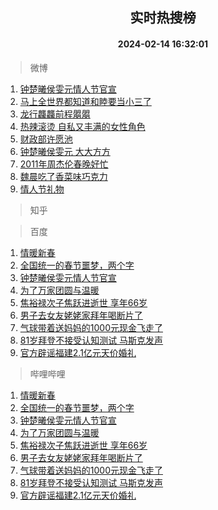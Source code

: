 <div align="center"><h2>实时热搜榜</h2><h4>2024-02-14 16:32:01</h4></div>

> 微博  

1. [钟楚曦侯雯元情人节官宣](https://s.weibo.com/weibo?q=%23%E9%92%9F%E6%A5%9A%E6%9B%A6%E4%BE%AF%E9%9B%AF%E5%85%83%E6%83%85%E4%BA%BA%E8%8A%82%E5%AE%98%E5%AE%A3%23&t=31&band_rank=1&Refer=top)<br />
2. [马上全世界都知道和睦要当小三了](https://s.weibo.com/weibo?q=%23%E9%A9%AC%E4%B8%8A%E5%85%A8%E4%B8%96%E7%95%8C%E9%83%BD%E7%9F%A5%E9%81%93%E5%92%8C%E7%9D%A6%E8%A6%81%E5%BD%93%E5%B0%8F%E4%B8%89%E4%BA%86%23&t=31&band_rank=2&Refer=top)<br />
3. [龙行龘龘前程朤朤](https://s.weibo.com/weibo?q=%23%E9%BE%99%E8%A1%8C%E9%BE%98%E9%BE%98%E5%89%8D%E7%A8%8B%E6%9C%A4%E6%9C%A4%23&t=31&band_rank=3&Refer=top)<br />
4. [热辣滚烫 自私又丰满的女性角色](https://s.weibo.com/weibo?q=%E7%83%AD%E8%BE%A3%E6%BB%9A%E7%83%AB%20%E8%87%AA%E7%A7%81%E5%8F%88%E4%B8%B0%E6%BB%A1%E7%9A%84%E5%A5%B3%E6%80%A7%E8%A7%92%E8%89%B2&t=31&band_rank=4&Refer=top)<br />
5. [财政部许愿池](https://s.weibo.com/weibo?q=%23%E8%B4%A2%E6%94%BF%E9%83%A8%E8%AE%B8%E6%84%BF%E6%B1%A0%23&t=31&band_rank=5&Refer=top)<br />
6. [钟楚曦侯雯元 大大方方](https://s.weibo.com/weibo?q=%E9%92%9F%E6%A5%9A%E6%9B%A6%E4%BE%AF%E9%9B%AF%E5%85%83%20%E5%A4%A7%E5%A4%A7%E6%96%B9%E6%96%B9&t=31&band_rank=6&Refer=top)<br />
7. [2011年周杰伦春晚好忙](https://s.weibo.com/weibo?q=2011%E5%B9%B4%E5%91%A8%E6%9D%B0%E4%BC%A6%E6%98%A5%E6%99%9A%E5%A5%BD%E5%BF%99&t=31&band_rank=7&Refer=top)<br />
8. [魏晨吃了香菜味巧克力](https://s.weibo.com/weibo?q=%23%E9%AD%8F%E6%99%A8%E5%90%83%E4%BA%86%E9%A6%99%E8%8F%9C%E5%91%B3%E5%B7%A7%E5%85%8B%E5%8A%9B%23&t=31&band_rank=8&Refer=top)<br />
9. [情人节礼物](https://s.weibo.com/weibo?q=%E6%83%85%E4%BA%BA%E8%8A%82%E7%A4%BC%E7%89%A9&t=31&band_rank=9&Refer=top)<br />

> 知乎  


> 百度  

1. [情暖新春](https://www.baidu.com/s?wd=%E6%83%85%E6%9A%96%E6%96%B0%E6%98%A5&sa=fyb_news&rsv_dl=fyb_news)<br />
2. [全国统一的春节噩梦，两个字](https://www.baidu.com/s?wd=%E5%85%A8%E5%9B%BD%E7%BB%9F%E4%B8%80%E7%9A%84%E6%98%A5%E8%8A%82%E5%99%A9%E6%A2%A6%EF%BC%8C%E4%B8%A4%E4%B8%AA%E5%AD%97&sa=fyb_news&rsv_dl=fyb_news)<br />
3. [钟楚曦侯雯元情人节官宣](https://www.baidu.com/s?wd=%E9%92%9F%E6%A5%9A%E6%9B%A6%E4%BE%AF%E9%9B%AF%E5%85%83%E6%83%85%E4%BA%BA%E8%8A%82%E5%AE%98%E5%AE%A3&sa=fyb_news&rsv_dl=fyb_news)<br />
4. [为了万家团圆与温暖](https://www.baidu.com/s?wd=%E4%B8%BA%E4%BA%86%E4%B8%87%E5%AE%B6%E5%9B%A2%E5%9C%86%E4%B8%8E%E6%B8%A9%E6%9A%96&sa=fyb_news&rsv_dl=fyb_news)<br />
5. [焦裕禄次子焦跃进逝世 享年66岁](https://www.baidu.com/s?wd=%E7%84%A6%E8%A3%95%E7%A6%84%E6%AC%A1%E5%AD%90%E7%84%A6%E8%B7%83%E8%BF%9B%E9%80%9D%E4%B8%96+%E4%BA%AB%E5%B9%B466%E5%B2%81&sa=fyb_news&rsv_dl=fyb_news)<br />
6. [男子去女友姥姥家拜年喝断片了](https://www.baidu.com/s?wd=%E7%94%B7%E5%AD%90%E5%8E%BB%E5%A5%B3%E5%8F%8B%E5%A7%A5%E5%A7%A5%E5%AE%B6%E6%8B%9C%E5%B9%B4%E5%96%9D%E6%96%AD%E7%89%87%E4%BA%86&sa=fyb_news&rsv_dl=fyb_news)<br />
7. [气球带着送妈妈的1000元现金飞走了](https://www.baidu.com/s?wd=%E6%B0%94%E7%90%83%E5%B8%A6%E7%9D%80%E9%80%81%E5%A6%88%E5%A6%88%E7%9A%841000%E5%85%83%E7%8E%B0%E9%87%91%E9%A3%9E%E8%B5%B0%E4%BA%86&sa=fyb_news&rsv_dl=fyb_news)<br />
8. [81岁拜登不接受认知测试 马斯克发声](https://www.baidu.com/s?wd=81%E5%B2%81%E6%8B%9C%E7%99%BB%E4%B8%8D%E6%8E%A5%E5%8F%97%E8%AE%A4%E7%9F%A5%E6%B5%8B%E8%AF%95+%E9%A9%AC%E6%96%AF%E5%85%8B%E5%8F%91%E5%A3%B0&sa=fyb_news&rsv_dl=fyb_news)<br />
9. [官方辟谣福建2.1亿元天价婚礼](https://www.baidu.com/s?wd=%E5%AE%98%E6%96%B9%E8%BE%9F%E8%B0%A3%E7%A6%8F%E5%BB%BA2.1%E4%BA%BF%E5%85%83%E5%A4%A9%E4%BB%B7%E5%A9%9A%E7%A4%BC&sa=fyb_news&rsv_dl=fyb_news)<br />

> 哔哩哔哩  

1. [情暖新春](https://www.baidu.com/s?wd=%E6%83%85%E6%9A%96%E6%96%B0%E6%98%A5&sa=fyb_news&rsv_dl=fyb_news)<br />
2. [全国统一的春节噩梦，两个字](https://www.baidu.com/s?wd=%E5%85%A8%E5%9B%BD%E7%BB%9F%E4%B8%80%E7%9A%84%E6%98%A5%E8%8A%82%E5%99%A9%E6%A2%A6%EF%BC%8C%E4%B8%A4%E4%B8%AA%E5%AD%97&sa=fyb_news&rsv_dl=fyb_news)<br />
3. [钟楚曦侯雯元情人节官宣](https://www.baidu.com/s?wd=%E9%92%9F%E6%A5%9A%E6%9B%A6%E4%BE%AF%E9%9B%AF%E5%85%83%E6%83%85%E4%BA%BA%E8%8A%82%E5%AE%98%E5%AE%A3&sa=fyb_news&rsv_dl=fyb_news)<br />
4. [为了万家团圆与温暖](https://www.baidu.com/s?wd=%E4%B8%BA%E4%BA%86%E4%B8%87%E5%AE%B6%E5%9B%A2%E5%9C%86%E4%B8%8E%E6%B8%A9%E6%9A%96&sa=fyb_news&rsv_dl=fyb_news)<br />
5. [焦裕禄次子焦跃进逝世 享年66岁](https://www.baidu.com/s?wd=%E7%84%A6%E8%A3%95%E7%A6%84%E6%AC%A1%E5%AD%90%E7%84%A6%E8%B7%83%E8%BF%9B%E9%80%9D%E4%B8%96+%E4%BA%AB%E5%B9%B466%E5%B2%81&sa=fyb_news&rsv_dl=fyb_news)<br />
6. [男子去女友姥姥家拜年喝断片了](https://www.baidu.com/s?wd=%E7%94%B7%E5%AD%90%E5%8E%BB%E5%A5%B3%E5%8F%8B%E5%A7%A5%E5%A7%A5%E5%AE%B6%E6%8B%9C%E5%B9%B4%E5%96%9D%E6%96%AD%E7%89%87%E4%BA%86&sa=fyb_news&rsv_dl=fyb_news)<br />
7. [气球带着送妈妈的1000元现金飞走了](https://www.baidu.com/s?wd=%E6%B0%94%E7%90%83%E5%B8%A6%E7%9D%80%E9%80%81%E5%A6%88%E5%A6%88%E7%9A%841000%E5%85%83%E7%8E%B0%E9%87%91%E9%A3%9E%E8%B5%B0%E4%BA%86&sa=fyb_news&rsv_dl=fyb_news)<br />
8. [81岁拜登不接受认知测试 马斯克发声](https://www.baidu.com/s?wd=81%E5%B2%81%E6%8B%9C%E7%99%BB%E4%B8%8D%E6%8E%A5%E5%8F%97%E8%AE%A4%E7%9F%A5%E6%B5%8B%E8%AF%95+%E9%A9%AC%E6%96%AF%E5%85%8B%E5%8F%91%E5%A3%B0&sa=fyb_news&rsv_dl=fyb_news)<br />
9. [官方辟谣福建2.1亿元天价婚礼](https://www.baidu.com/s?wd=%E5%AE%98%E6%96%B9%E8%BE%9F%E8%B0%A3%E7%A6%8F%E5%BB%BA2.1%E4%BA%BF%E5%85%83%E5%A4%A9%E4%BB%B7%E5%A9%9A%E7%A4%BC&sa=fyb_news&rsv_dl=fyb_news)<br />
